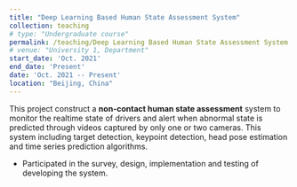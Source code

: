 ```yaml
---
title: "Deep Learning Based Human State Assessment System"
collection: teaching
# type: "Undergraduate course"
permalink: /teaching/Deep Learning Based Human State Assessment System
# venue: "University 1, Department"
start_date: 'Oct. 2021'
end_date: 'Present'
date: 'Oct. 2021 -- Present'
location: "Beijing, China"
---
```


This project construct a **non-contact human state assessment** system to monitor the realtime state of drivers and alert when abnormal state is predicted through videos captured by only one or two cameras. This system including target detection, keypoint detection, head pose estimation and time series prediction algorithms.

* Participated in the survey, design, implementation and testing of developing the system.